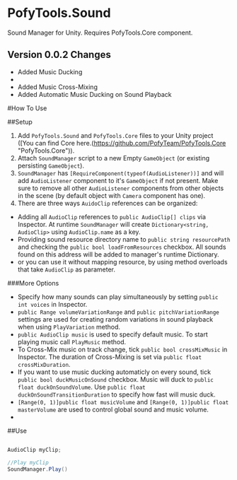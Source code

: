 # PofyTools.Sound
Sound Manager for Unity. Requires PofyTools.Core component.

## Version 0.0.2 Changes
- Added Music Ducking
- 
- Added Music Cross-Mixing
- Added Automatic Music Ducking on Sound Playback

#How To Use

##Setup
1. Add `PofyTools.Sound` and `PofyTools.Core` files to your Unity project ([You can find Core here.(https://github.com/PofyTeam/PofyTools.Core "PofyTools.Core")).
2. Attach `SoundManager` script to a new Empty `GameObject` (or existing persisting `GameObject`).
3. `SoundManager` has `[RequireComponent(typeof(AudioListener))]` and will add `AudioListener` component to it's `GameObject` if not present.
Make sure to remove all other `AudioListener` components from other objects in the scene (by default object with `Camera` component has one). 
4. There are three ways `AuidoClip` references can be organized:
* Adding all `AudioClip` references to `public AudioClip[] clips` via Inspector. At runtime `SoundManager` will create `Dictionary<string, AudioClip>` using `AudioClip.name` as a key.
* Providing sound resource directory name to `public string resourcePath` and checking the `public bool loadFromResources` checkbox. All sounds found on this address will be added to manager's runtime Dictionary.
* or you can use it without mapping resource, by using method overloads that take `AudioClip` as parameter.

###More Options
- Specify how many sounds can play simultaneously by setting `public int voices` in Inspector.
- `public Range volumeVariationRange` and `public pitchVariationRange` settings are used for creating random variations in sound playback when using `PlayVariation` method.
- `public AudioClip music` is used to specify default music. To start playing music call `PlayMusic` method.
- To Cross-Mix music on track change, tick `public bool crossMixMusic` in Inspector. The duration of Cross-Mixing is set via `public float crossMixDuration`.
- If you want to use music ducking automaticly on every sound, tick `public bool duckMusicOnSound` checkbox.
Music will duck to `public float duckOnSoundVolume`. Use `public float duckOnSoundTransitionDuration` to specify how fast will music duck.
- `[Range(0, 1)]public float musicVolume` and `[Range(0, 1)]public float masterVolume` are used to control global sound and music volume.
- 

##Use

```c#

AudioClip myClip;

//Play myClip
SoundManager.Play()


```